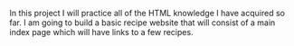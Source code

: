 In this project I will practice all of the HTML knowledge I have acquired so far.
I am going to build a basic recipe website that will consist of a main index page which will have links to a few recipes.
